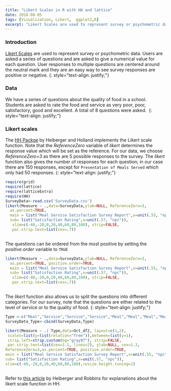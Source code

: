 ```yaml
---
title: "Likert Scales in R with HH and lattice"
date: 2018-08-05
tags: [Visualization, Likert,  ggplot2,R]
excerpt: "Likert Scales are used to represent survey or psychometric data. Users are asked a series of questions and are asked to give a numerical value for each question. User responses to multiple questions are centered around the neutral mark and they are an easy way to see survey responses are positive or negative."
---
```

### Introduction
[Likert Scales](https://en.wikipedia.org/wiki/Likert_scale) are used to represent survey or psychometric data. Users are asked a series of questions and are asked to give a numerical value for each question. User responses to multiple questions are centered around the neutral mark and they are an easy way to see survey responses are positive or negative.
{: style="text-align: justify;"}

### Data
We have a series of questions about the quality of food in a school. Students are asked to rate the food and service as very poor, poor, satisfactory, good and excellent. A total of 8 questions were asked.
<img src="{{site.url }}{{site.baseurl }}/images/likert/data.jpeg" alt="">
{: style="text-align: justify;"}

### Likert scales
The [HH Packge](https://cran.r-project.org/web/packages/HH/index.html) by Heiberger and Holland implements the Likert scale function. Note that the *ReferenceZero* variable of *likert* determines the response value which will be set as the reference. For our data, we choose *ReferenceZero=3* as there are 5 possible responses to the survey. The *likert* function also gives the number of responses for each question; in our case there are 150 responses, except for `Presentation of Meals Served` which only had 50 responses.
{: style="text-align: justify;"}
```r
require(grid)
require(lattice)
require(latticeExtra)
require(HH)
SurveyData<-read.csv('SurveyData.csv')
likert(Measure ~ .,data=SurveyData,ylab=NULL, ReferenceZero=3,
  as.percent=TRUE,
  main = list("Meal Service Satisfaction Survey Report",x=unit(.55, "npc")),
  sub= list("Satisfaction Rating",x=unit(.57, "npc")),
   xlim=c(-40,-20,0,20,40,60,80,100), strip=FALSE,
   par.strip.text=list(cex=.7))
```

<img src="{{site.url }}{{site.baseurl }}/images/likert/likert.jpeg" alt="">

The questions can be ordered from the most positive by setting the *positive.order* variable to `TRUE`

```r
likert(Measure ~ .,data=SurveyData,ylab=NULL, ReferenceZero=3,
  as.percent=TRUE, positive.order=TRUE,
  main = list("Meal Service Satisfaction Survey Report",x=unit(.55, "npc")),
  sub= list("Satisfaction Rating",x=unit(.57, "npc")),
   xlim=c(-40,-20,0,20,40,60,80,100), strip=FALSE,
   par.strip.text=list(cex=.7))
```

<img src="{{site.url }}{{site.baseurl }}/images/likert/likertordered.jpeg" alt="">

The *likert* function also allows us to split the questions into different categories. For our survey, note that the questions are either related to the level of service or to the quality of food.
{: style="text-align: justify;"}
```r
Type <-c("Meal","Service","Service","Service","Meal","Meal","Meal","Meal")
SurveyData_Type<-cbind(SurveyData,Type)

likert(Measure ~ .| Type,data=Oct_df2, layout=c(1,2),
 scales=list(y=list(relation="free")),between=list(y=1),
 strip.left=strip.custom(bg="gray97"), strip=FALSE,
 par.strip.text=list(cex=1.1, lines=2), ylab=NULL, cex=1.2,
ReferenceZero=3,as.percent=TRUE, positive.order=TRUE,
main = list("Meal Service Satisfaction Survey Report",x=unit(.55, "npc")),
sub= list("Satisfaction Rating",x=unit(.57, "npc")),
xlim=c(-40,-20,0,20,40,60,80,100),resize.height.tuning=1)
```
<img src="{{site.url }}{{site.baseurl }}/images/likert/likert_cat.jpeg" alt="">


Refer to [this article](https://www.jstatsoft.org/article/view/v057i05) by Heiberger and Robbins for explanations about the likert scale function in HH.
